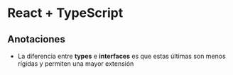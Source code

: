 # React + TypeScript

## Anotaciones

- La diferencia entre **types** e **interfaces** es que estas últimas son menos rígidas y permiten una mayor extensión
